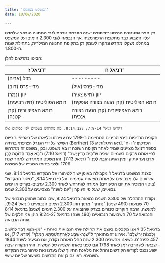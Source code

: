 ```yaml
---
title: 'המשפט במהלכו'
date: 10/06/2020

---
```


בין הפרוטסטנטים ההיסטוריציסטים ישנה הסכמה גורפת לגבי המתווה הנבואי שלמדנו עליו השבוע כבר מתקופת הרפורמציה. אך הנבואה לגבי 2.300 הימים ועל המשפט במהלכו נשקלו מחדש ונחקרו לעומק רק בתקופת התנועה המילרית, בתחילת שנות ה-1.800.

הביטו בתרשים להלן:

|דניאל ז'|דניאל ח'|
|---|---|
|בבל (אריה)|---------|
|מדי-פרס (דוב)|מדי-פרס (איל)|
|יוון (נמר)|יוון (תיש צעיר)|
|רומא הפוליטית (חיה רביעית)|רומא הפוליטית (קרן הנעה בצורה אופקית)|
|רומא האפיפיורית (קרן קטנה)|רומא האפיפיורית (קרן הנעה בצורה אנכית)|

`קראו דניאל 7:9-14; 8:14,126. מה מתרחש בשמיים לפי פסוקים אלו?`

תקופת הרדיפות בימי הביניים הסתיימה ב-1798 עם עצירתו וכליאתו של האפיפיור פיוס השישי על ידי הגנרל הצרפתי ברתיה (Berthier) [ראו התגלות יג 3]. הפרקים ז' ו-ח' בספר דניאל מציינים שמיד לאחר תקופה חשוכה זו בא משפט. ובכן, משפט זה מתרחש לפי אותם פרקים בשמיים, איפה ש"בֵּית הַדִּין יָשַׁב" (דניאל 7:10) ו"בָּא אֶחָד הַדּוֹמֶה לְבֶן אָדָם וְעַד עַתִּיק יוֹמִין הִגִּיעַ וְהוּבָא לְפָנָיו" (דניאל 7:13). זהו משפט המתרחש לאחר שנת 1798 ולפני ביאתו השנייה של המשיח.

סצנת המשפט בדניאל ז' מקבילה באופן ישיר לטיהורו של המקדש בדניאל 8:14. שני אירועים אלו מצביעים על אותה מציאות שמימית. על פי דניאל 8:14, "טיהור המקדש" (ביטוי המזכיר את יום הכיפורים) אמורה להתרחש לאחר 2.300 ערבים-בקרים או ימים נבואיים, שעל פי העיקרון "יום לשנה" מצביעים על 2.300 שנים.

נקודת ההתחלה של 2.300 השנים נמצאת בדניאל 9:24, שבו כתוב שהזמן הנבואי של 70 שבועות (490 שנים) "נחתך" מתוך חזון 2.300 הימים הנבואיים (דניאל 9:24). למעשה, הרבה חוקרים סבורים בצדק שהנבואה על 2.300 הימים (שנים) בדניאל 8:14 והנבואה על 70 השבועות הנבואיים (490 שנה) בדניאל 9:24-27 הינן שני חלקים של אותה הנבואה.

בדניאל 9:25 אנו מקבלים בעצם את תחילת שתי הנבואות כאחת - "מִן-מֹצָא דָבָר לְהָשִׁיב וְלִבְנוֹת יְרוּשָׁלִַם". אירוע זה מתוארך ל"שְׁנַת-שֶׁבַע לְאַרְתַּחְשַׁסְתְּא הַמֶּלֶךְ" (עזרא 7:7), או 457 לפנה"ס. כשאנו מחשבים 2.300 שנה החל מאותה נקודה, אנו מגיעים לשנת 1844 - שבאה לא הרבה זמן לאחר 1798 וגם לפני ביאתו השנייה של המשיח. זוהי הנקודה שבה ישוע נכנס לקודש הקודשים והחל את מלאכת התיווך שלו בעדנו ואת טיהור בית המקדש השמימי. ראו גם כן את התרשים בשיעור של יום שישי.